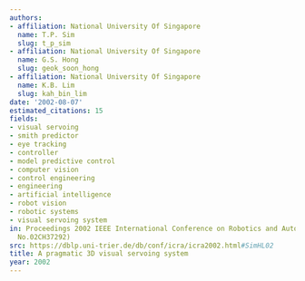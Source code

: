 ```yaml
---
authors:
- affiliation: National University Of Singapore
  name: T.P. Sim
  slug: t_p_sim
- affiliation: National University Of Singapore
  name: G.S. Hong
  slug: geok_soon_hong
- affiliation: National University Of Singapore
  name: K.B. Lim
  slug: kah_bin_lim
date: '2002-08-07'
estimated_citations: 15
fields:
- visual servoing
- smith predictor
- eye tracking
- controller
- model predictive control
- computer vision
- control engineering
- engineering
- artificial intelligence
- robot vision
- robotic systems
- visual servoing system
in: Proceedings 2002 IEEE International Conference on Robotics and Automation (Cat.
  No.02CH37292)
src: https://dblp.uni-trier.de/db/conf/icra/icra2002.html#SimHL02
title: A pragmatic 3D visual servoing system
year: 2002
---
```

